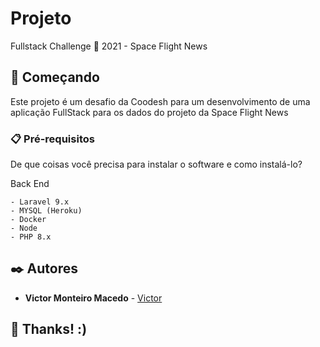# Projeto

Fullstack Challenge 🏅 2021 - Space Flight News

## 🚀 Começando

Este projeto é um desafio da Coodesh para um desenvolvimento de uma aplicação FullStack para os dados do projeto da Space Flight News

### 📋 Pré-requisitos

De que coisas você precisa para instalar o software e como instalá-lo?

Back End
```
- Laravel 9.x
- MYSQL (Heroku)
- Docker
- Node
- PHP 8.x
```

## ✒️ Autores

* **Victor Monteiro Macedo** - [Victor](https://github.com/victormacedocscdf)

## 🎁 Thanks!  :)